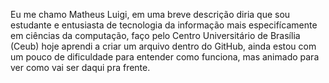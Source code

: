 Eu me chamo Matheus Luigi, em uma breve descrição diria que sou estudante e entusiasta de tecnologia da informação mais especifícamente em ciências da computação, faço pelo Centro Universitário de Brasília (Ceub) hoje aprendi a criar um arquivo dentro do GitHub, ainda estou com um pouco de dificuldade para entender como funciona, mas animado para ver como vai ser daqui pra frente.
